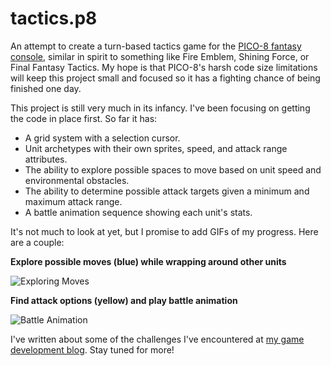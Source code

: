 # tactics.p8

An attempt to create a turn-based tactics game for the [PICO-8 fantasy console](http://www.lexaloffle.com/pico-8.php), similar in spirit to something like Fire Emblem, Shining Force, or Final Fantasy Tactics. My hope is that PICO-8's harsh code size limitations will keep this project small and focused so it has a fighting chance of being finished one day.

This project is still very much in its infancy. I've been focusing on getting the code in place first. So far it has:

- A grid system with a selection cursor.
- Unit archetypes with their own sprites, speed, and attack range attributes.
- The ability to explore possible spaces to move based on unit speed and environmental obstacles.
- The ability to determine possible attack targets given a minimum and maximum attack range.
- A battle animation sequence showing each unit's stats.

It's not much to look at yet, but I promise to add GIFs of my progress. Here are a couple:

**Explore possible moves (blue) while wrapping around other units**

![Exploring Moves](http://i.imgur.com/YKnwr1M.gif)

**Find attack options (yellow) and play battle animation**

![Battle Animation](http://i.imgur.com/3OltJrR.gif)

I've written about some of the challenges I've encountered at [my game development blog](http://www.craigstephenson.us/blog/category/game-development/). Stay tuned for more!
